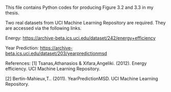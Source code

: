 This file contains Python codes for producing Figure 3.2 and 3.3 in my thesis. 

Two real datasets from UCI Machine Learning Repository are required. They are accessed via the following links.

Energy: https://archive-beta.ics.uci.edu/dataset/242/energy+efficiency

Year Prediction: https://archive-beta.ics.uci.edu/dataset/203/yearpredictionmsd

References:
[1] Tsanas,Athanasios & Xifara,Angeliki. (2012). Energy efficiency. UCI Machine Learning Repository.

[2] Bertin-Mahieux,T.. (2011). YearPredictionMSD. UCI Machine Learning Repository.
